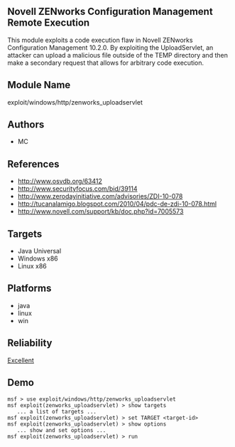 ## Novell ZENworks Configuration Management Remote Execution

This module exploits a code execution flaw in Novell 
ZENworks Configuration Management 10.2.0. By exploiting the 
UploadServlet, an attacker can upload a malicious file 
outside of the TEMP directory and then make a secondary 
request that allows for arbitrary code execution.


## Module Name
exploit/windows/http/zenworks_uploadservlet

## Authors
* MC


## References
* http://www.osvdb.org/63412
* http://www.securityfocus.com/bid/39114
* http://www.zerodayinitiative.com/advisories/ZDI-10-078
* http://tucanalamigo.blogspot.com/2010/04/pdc-de-zdi-10-078.html
* http://www.novell.com/support/kb/doc.php?id=7005573



## Targets
* Java Universal
* Windows x86
* Linux x86


## Platforms
* java
* linux
* win

## Reliability
[Excellent](https://github.com/rapid7/metasploit-framework/wiki/Exploit-Ranking)

## Demo

```
msf > use exploit/windows/http/zenworks_uploadservlet
msf exploit(zenworks_uploadservlet) > show targets
   ... a list of targets ...
msf exploit(zenworks_uploadservlet) > set TARGET <target-id>
msf exploit(zenworks_uploadservlet) > show options
   ... show and set options ...
msf exploit(zenworks_uploadservlet) > run
```
    
    